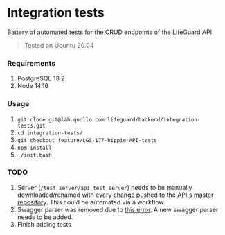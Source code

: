 # Integration tests
Battery of automated tests for the CRUD endpoints of the LifeGuard API
> Tested on Ubuntu 20.04

### Requirements 
1.    PostgreSQL 13.2
2.    Node 14.16

### Usage
1.    `git clone git@lab.qoollo.com:lifeguard/backend/integration-tests.git`
2.    `cd integration-tests/`
3.    `git checkout feature/LGS-177-hippie-API-tests`
4.    `npm install`
5.    `./init.bash`

### TODO
1.    Server (`/test_server/api_test_server`) needs to be manually downloaded/renamed with every change pushed to the [API's master repository](https://lab.qoollo.com/lifeguard/backend/api/-/tree/master_v2).
This could be automated via a workflow.
2.    Swagger parser was removed due to [this error](https://github.com/ajv-validator/ajv/issues/461). A new swagger parser needs to be added.
3.    Finish adding tests